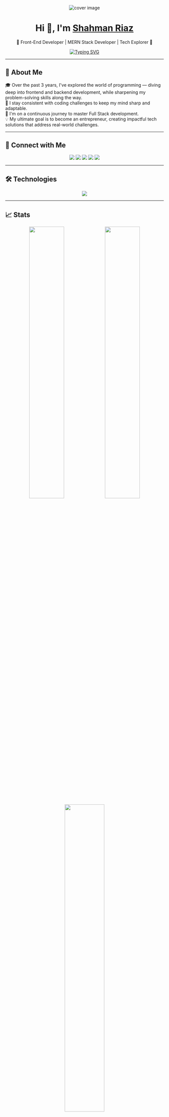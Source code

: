 <!-- README.md for Shahman Riaz -->

<p align="center">
  <img src="https://github.com/user-attachments/assets/db2baa6b-b050-4735-9236-70110676d962" alt="cover image" />
</p>

<h1 align="center">Hi 👋, I'm <a href="https://shahmanriaz.vercel.app" target="_blank">Shahman Riaz</a></h1>

<p align="center">
  🚀 Front-End Developer | MERN Stack Developer | Tech Explorer 🧠 <br>
</p>

<p align="center">
  <a href="https://github.com/smn-riaz">
    <img src="https://readme-typing-svg.demolab.com?font=Fira+Code&size=20&duration=2000&pause=1000&center=true&vCenter=true&width=435&lines=Front-End+Web+Developer;MERN+Stack+Developer;Tech+Explorer;Lifelong+Learner+%F0%9F%93%9A;Code.+Create.+Repeat." alt="Typing SVG" />
  </a>
</p>

---

## 🧠 About Me

🎓 Over the past 3 years, I've explored the world of programming — diving deep into frontend and backend development, while sharpening my problem-solving skills along the way.  
💪 I stay consistent with coding challenges to keep my mind sharp and adaptable.  
🌱 I'm on a continuous journey to master Full Stack development.  
💡 My ultimate goal is to become an entrepreneur, creating impactful tech solutions that address real-world challenges.

---

## 🔗 Connect with Me

<p align="center">
  <a href="mailto:shahmanriaz07@gmail.com"><img src="https://img.shields.io/badge/Gmail-%23D14836?style=for-the-badge&logo=gmail&logoColor=white"/></a>
  <a href="https://www.linkedin.com/in/shahman-riaz/" target="_blank"><img src="https://img.shields.io/badge/LinkedIn-blue?style=for-the-badge&logo=linkedin&logoColor=white"/></a>
  <a href="https://www.facebook.com/smn.riaz" target="_blank"><img src="https://img.shields.io/badge/Facebook-%231877F2?style=for-the-badge&logo=facebook&logoColor=white"/></a>
  <a href="https://twitter.com/smn_riaz" target="_blank"><img src="https://img.shields.io/badge/Twitter-%231DA1F2?style=for-the-badge&logo=twitter&logoColor=white"/></a>
  <a href="https://shahmanriaz.vercel.app" target="_blank"><img src="https://img.shields.io/badge/Portfolio-%23FF5722?style=for-the-badge&logo=firefox&logoColor=white"/></a>
</p>

---

## 🛠️ Technologies

<p align="center">
  <img src="https://skillicons.dev/icons?i=html,css,js,ts,react,next,redux,nodejs,express,mongodb,firebase,mysql,tailwind,bootstrap,materialui,git,github,vscode" />
</p>

---

## 📈 Stats

<div align="center">
  <img src="https://github-readme-stats.vercel.app/api?username=smn-riaz&show_icons=true&theme=tokyonight&hide_border=true" width="47%" />
  <img src="https://github-readme-streak-stats.herokuapp.com/?user=smn-riaz&theme=tokyonight&hide_border=true" width="47%" />
</div>

<div align="center">
  <img src="https://github-readme-stats.vercel.app/api/top-langs/?username=smn-riaz&layout=compact&theme=tokyonight&hide_border=true" width="50%" />
</div>

---

## 📌 Last & Best Projects

<table>
  <tr>
    <td align="center" width="33%" style="padding: 15px;">
      <a href="https://github.com/smn-riaz/medicommerce-frontend" title="MediCommerce" style="text-decoration: none;">
        <img src="https://github-readme-stats.vercel.app/api/pin/?username=smn-riaz&repo=medicommerce-frontend&theme=tokyonight&hide_border=true" alt="MediCommerce" />
        <h3 style="font-size: 1.2rem; font-weight: bold; margin-top: 10px;">MediCommerce - Full-Stack E-commerce for Healthcare Products</h3>
        <p style="font-size: 0.95rem; color: #555;">An eCommerce platform for medical products, allowing users to browse, purchase, and review medical supplies.</p>
        <p style="font-size: 0.95rem; font-weight: bold;">Technologies: Next.js, Typescript, Tailwind CSS, Redux, Node.js, Express, MongoDB, Mongoose</p>
        <p style="font-size: 0.95rem; font-weight: bold;">Core Features: Secure payments, user authentication, real-time inventory, and product reviews.</p>
        <p>
          <a href="https://medicommerce-client.vercel.app" target="_blank" style="text-decoration: none;">
            <img src="https://img.shields.io/badge/Live-Demo-4CAF50?style=flat-square&logo=appveyor" alt="Live Demo" />
          </a>
          <a href="https://github.com/smn-riaz/medicommerce-frontend" target="_blank" style="text-decoration: none;">
            <img src="https://img.shields.io/badge/GitHub-Repository-24292F?style=flat-square&logo=github" alt="GitHub Repo" />
          </a>
        </p>
      </a>
    </td>
    <td align="center" width="33%" style="padding: 15px;">
      <a href="https://github.com/smn-riaz/cyclehouse-frontend" title="CycleHouse" style="text-decoration: none;">
        <img src="https://github-readme-stats.vercel.app/api/pin/?username=smn-riaz&repo=cyclehouse-frontend&theme=tokyonight&hide_border=true" alt="CycleHouse" />
        <h3 style="font-size: 1.2rem; font-weight: bold; margin-top: 10px;">CycleHouse - Full-Stack E-commerce Platform for Bicycle Enthusiasts</h3>
        <p style="font-size: 0.95rem; color: #555;">Online store for bicycle sales with features for searching, filtering, and purchasing bicycles.</p>
        <p style="font-size: 0.95rem; font-weight: bold;">Technologies: React, Typescript, Redux, Tailwind CSS, Node.js, Express.js, MongoDB, Mongoose</p>
        <p style="font-size: 0.95rem; font-weight: bold;">Core Features: Bicycle catalog, user authentication, shopping cart, and order management.</p>
        <p>
          <a href="https://bicycle-store-assignment4-client.vercel.app" target="_blank" style="text-decoration: none;">
            <img src="https://img.shields.io/badge/Live-Demo-4CAF50?style=flat-square&logo=appveyor" alt="Live Demo" />
          </a>
          <a href="https://github.com/smn-riaz/cyclehouse-frontend" target="_blank" style="text-decoration: none;">
            <img src="https://img.shields.io/badge/GitHub-Repository-24292F?style=flat-square&logo=github" alt="GitHub Repo" />
          </a>
        </p>
      </a>
    </td>
    <td align="center" width="33%" style="padding: 15px;">
      <a href="https://github.com/smn-riaz/cosmetics-ecommerce-client" title="Cosmetics E-commerce" style="text-decoration: none;">
        <img src="https://github-readme-stats.vercel.app/api/pin/?username=smn-riaz&repo=cosmetics-ecommerce-client&theme=tokyonight&hide_border=true" alt="Cosmetics E-commerce" />
        <h3 style="font-size: 1.2rem; font-weight: bold; margin-top: 10px;">Cosmetics E-commerce - Best E-commerce platform for cosmetics, and skincare products.</h3>
        <p style="font-size: 0.95rem; color: #555;">Cosmetics product store with integrated user reviews, product search, and purchase functionality.</p>
        <p style="font-size: 0.95rem; font-weight: bold;">Technologies: React, Redux, Node.js, Express, MongoDB, Mongoose</p>
        <p style="font-size: 0.95rem; font-weight: bold;">Core Features: Product search, user authentication, reviews, and shopping cart functionality.</p>
        <p>
          <a href="https://cosmetics-ecommerce.vercel.app" target="_blank" style="text-decoration: none;">
            <img src="https://img.shields.io/badge/Live-Demo-4CAF50?style=flat-square&logo=appveyor" alt="Live Demo" />
          </a>
          <a href="https://github.com/smn-riaz/cosmetics-ecommerce-client" target="_blank" style="text-decoration: none;">
            <img src="https://img.shields.io/badge/GitHub-Repository-24292F?style=flat-square&logo=github" alt="GitHub Repo" />
          </a>
        </p>
      </a>
    </td>
  </tr>
</table>




---

## 🏆 GitHub Trophies

<p align="center">
  <img src="https://github-profile-trophy.vercel.app/?username=smn-riaz&theme=gruvbox&no-frame=true&row=1&column=6" />
</p>

---

<p align="center">
  <img src="https://komarev.com/ghpvc/?username=smn-riaz&label=Profile+Views&color=blue&style=flat" alt="smn-riaz" />
</p>

<h3 align="center">
  Made with ❤️ by <a href="https://shahmanriaz.vercel.app" target="_blank">Shahman Riaz</a>
</h3>
